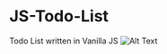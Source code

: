 # JS-Todo-List
Todo List written in Vanilla JS
![Alt Text](https://drive.google.com/open?id=11mooEW52TLsk8XhcoDhB1Mk5perDT7oG)
